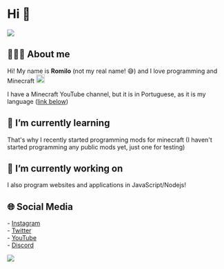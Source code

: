Hi 👋
==========

![](https://github-readme-stats.vercel.app/api?username=romilodev&show_icons=true&hide_border=true)

## 👨🏼‍💻 About me
Hi! My name is **Romilo** (not my real name! 😅) and I love programming and Minecraft <img src="https://i.imgur.com/fLrRDZE.gif" alt="" height="20px" />

I have a Minecraft YouTube channel, but it is in Portuguese, as it is my language ([link below](#-social-media))

## 🌱 I’m currently learning
That's why I recently started programming mods for minecraft (I haven't started programming any public mods yet, just one for testing)

## 🔭 I’m currently working on
I also program websites and applications in JavaScript/Nodejs!

## 🌐 Social Media
\- [Instagram](https://instagram.com/romilo903)
<br/>
\- [Twitter](https://twitter.com/romilo903)
<br/>
\- [YouTube](https://www.youtube.com/channel/UCHqIF6pyzrlCHy8sPFmTLzg)
<br/>
\- [Discord](https://discord.gg/PBW3jdP)

![](https://github-readme-stats.vercel.app/api/top-langs/?username=romilodev&layout=compact)

<!--
**romilodev/romilodev** is a ✨ _special_ ✨ repository because its `README.md` (this file) appears on your GitHub profile.

Here are some ideas to get you started:

- 🔭 I’m currently working on ... ✔
- 🌱 I’m currently learning ... ✔
- 👯 I’m looking to collaborate on ...
- 🤔 I’m looking for help with ...
- 💬 Ask me about ...
- 📫 How to reach me: ...
- 😄 Pronouns: ...
- ⚡ Fun fact: ...
-->
